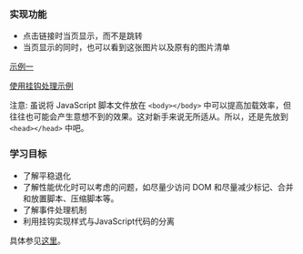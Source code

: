 

### 实现功能

* 点击链接时当页显示，而不是跳转
* 当页显示的同时，也可以看到这张图片以及原有的图片清单

[示例一](01/image_gallery.html)

[使用挂钩处理示例](02/image_gallery_hook.html)

注意: 虽说将 JavaScript 脚本文件放在 `<body></body>` 中可以提高加载效率，但往往也可能会产生意想不到的效果。这对新手来说无所适从。所以，还是先放到 `<head></head>` 中吧。


### 学习目标

* 了解平稳退化
* 了解性能优化时可以考虑的问题，如尽量少访问 DOM 和尽量减少标记、合并和放置脚本、压缩脚本等。
* 了解事件处理机制
* 利用挂钩实现样式与JavaScript代码的分离

具体参见[这里](01)。